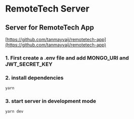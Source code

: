 # RemoteTech Server 

## Server for RemoteTech App 
[https://github.com/tanmayvaij/remotetech-app](https://github.com/tanmayvaij/remotetech-app) 

### 1. First create a .env file and add MONGO_URI and JWT_SECRET_KEY

### 2. install dependencies
```sh
yarn
```

### 3. start server in development mode

```sh
yarn dev
```
